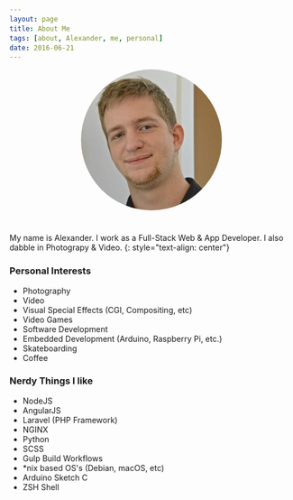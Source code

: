 ```yaml
---
layout: page
title: About Me
tags: [about, Alexander, me, personal]
date: 2016-06-21
---
```


<img src="/assets/img/me.jpg" style="display: block; margin: auto; max-width: 250px; border-radius: 50%; margin-bottom: 40px;">


My name is Alexander. I work as a Full-Stack Web & App Developer. I also dabble in Photograpy & Video.
{: style="text-align: center"}



### Personal Interests
- Photography
- Video
- Visual Special Effects (CGI, Compositing, etc)
- Video Games
- Software Development
- Embedded Development (Arduino, Raspberry Pi, etc.)
- Skateboarding
- Coffee <i class="fa fa-coffee"></i>

### Nerdy Things I like

- NodeJS
- AngularJS
- Laravel (PHP Framework)
- NGINX
- Python
- SCSS
- Gulp Build Workflows
- \*nix based OS's (Debian, macOS, etc)
- Arduino Sketch C
- ZSH Shell
